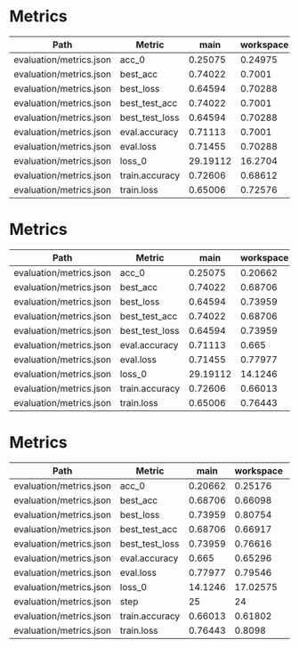 # Metrics
| Path                    | Metric         | main     | workspace   | Change    |
|-------------------------|----------------|----------|-------------|-----------|
| evaluation/metrics.json | acc_0          | 0.25075  | 0.24975     | -0.001    |
| evaluation/metrics.json | best_acc       | 0.74022  | 0.7001      | -0.04012  |
| evaluation/metrics.json | best_loss      | 0.64594  | 0.70288     | 0.05693   |
| evaluation/metrics.json | best_test_acc  | 0.74022  | 0.7001      | -0.04012  |
| evaluation/metrics.json | best_test_loss | 0.64594  | 0.70288     | 0.05693   |
| evaluation/metrics.json | eval.accuracy  | 0.71113  | 0.7001      | -0.01103  |
| evaluation/metrics.json | eval.loss      | 0.71455  | 0.70288     | -0.01168  |
| evaluation/metrics.json | loss_0         | 29.19112 | 16.2704     | -12.92073 |
| evaluation/metrics.json | train.accuracy | 0.72606  | 0.68612     | -0.03994  |
| evaluation/metrics.json | train.loss     | 0.65006  | 0.72576     | 0.0757    |

# Metrics
| Path                    | Metric         | main     | workspace   | Change    |
|-------------------------|----------------|----------|-------------|-----------|
| evaluation/metrics.json | acc_0          | 0.25075  | 0.20662     | -0.04413  |
| evaluation/metrics.json | best_acc       | 0.74022  | 0.68706     | -0.05316  |
| evaluation/metrics.json | best_loss      | 0.64594  | 0.73959     | 0.09365   |
| evaluation/metrics.json | best_test_acc  | 0.74022  | 0.68706     | -0.05316  |
| evaluation/metrics.json | best_test_loss | 0.64594  | 0.73959     | 0.09365   |
| evaluation/metrics.json | eval.accuracy  | 0.71113  | 0.665       | -0.04614  |
| evaluation/metrics.json | eval.loss      | 0.71455  | 0.77977     | 0.06522   |
| evaluation/metrics.json | loss_0         | 29.19112 | 14.1246     | -15.06652 |
| evaluation/metrics.json | train.accuracy | 0.72606  | 0.66013     | -0.06593  |
| evaluation/metrics.json | train.loss     | 0.65006  | 0.76443     | 0.11436   |

# Metrics
| Path                    | Metric         | main    | workspace   | Change   |
|-------------------------|----------------|---------|-------------|----------|
| evaluation/metrics.json | acc_0          | 0.20662 | 0.25176     | 0.04514  |
| evaluation/metrics.json | best_acc       | 0.68706 | 0.66098     | -0.02608 |
| evaluation/metrics.json | best_loss      | 0.73959 | 0.80754     | 0.06795  |
| evaluation/metrics.json | best_test_acc  | 0.68706 | 0.66917     | -0.01789 |
| evaluation/metrics.json | best_test_loss | 0.73959 | 0.76616     | 0.02657  |
| evaluation/metrics.json | eval.accuracy  | 0.665   | 0.65296     | -0.01204 |
| evaluation/metrics.json | eval.loss      | 0.77977 | 0.79546     | 0.01569  |
| evaluation/metrics.json | loss_0         | 14.1246 | 17.02575    | 2.90115  |
| evaluation/metrics.json | step           | 25      | 24          | -1       |
| evaluation/metrics.json | train.accuracy | 0.66013 | 0.61802     | -0.04211 |
| evaluation/metrics.json | train.loss     | 0.76443 | 0.8098      | 0.04538  |

